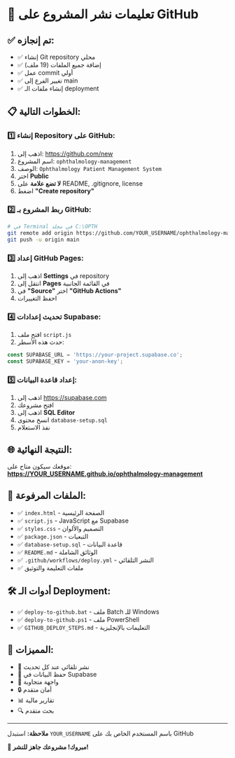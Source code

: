# 🚀 تعليمات نشر المشروع على GitHub

## ✅ تم إنجازه:
- ✅ إنشاء Git repository محلي
- ✅ إضافة جميع الملفات (19 ملف)
- ✅ عمل commit أولي
- ✅ تغيير الفرع إلى main
- ✅ إنشاء ملفات الـ deployment

## 📋 الخطوات التالية:

### 1️⃣ إنشاء Repository على GitHub:
1. اذهب إلى: https://github.com/new
2. اسم المشروع: `ophthalmology-management`
3. الوصف: `Ophthalmology Patient Management System`
4. اختر **Public**
5. **لا تضع علامة** على README, .gitignore, license
6. اضغط **"Create repository"**

### 2️⃣ ربط المشروع بـ GitHub:
```bash
# في Terminal في مجلد C:\OPTH
git remote add origin https://github.com/YOUR_USERNAME/ophthalmology-management.git
git push -u origin main
```

### 3️⃣ إعداد GitHub Pages:
1. اذهب إلى **Settings** في repository
2. انتقل إلى **Pages** في القائمة الجانبية
3. في **"Source"** اختر **"GitHub Actions"**
4. احفظ التغييرات

### 4️⃣ تحديث إعدادات Supabase:
1. افتح ملف `script.js`
2. حدث هذه الأسطر:
```javascript
const SUPABASE_URL = 'https://your-project.supabase.co';
const SUPABASE_KEY = 'your-anon-key';
```

### 5️⃣ إعداد قاعدة البيانات:
1. اذهب إلى https://supabase.com
2. افتح مشروعك
3. اذهب إلى **SQL Editor**
4. انسخ محتوى `database-setup.sql`
5. نفذ الاستعلام

## 🌐 النتيجة النهائية:
موقعك سيكون متاح على:
**https://YOUR_USERNAME.github.io/ophthalmology-management**

## 📁 الملفات المرفوعة:
- ✅ `index.html` - الصفحة الرئيسية
- ✅ `script.js` - JavaScript مع Supabase
- ✅ `styles.css` - التصميم والألوان
- ✅ `package.json` - التبعيات
- ✅ `database-setup.sql` - قاعدة البيانات
- ✅ `README.md` - الوثائق الشاملة
- ✅ `.github/workflows/deploy.yml` - النشر التلقائي
- ✅ ملفات التعليمة والتوثيق

## 🛠️ أدوات الـ Deployment:
- ✅ `deploy-to-github.bat` - ملف Batch للـ Windows
- ✅ `deploy-to-github.ps1` - ملف PowerShell
- ✅ `GITHUB_DEPLOY_STEPS.md` - التعليمات بالإنجليزية

## 🎯 المميزات:
- 🔄 نشر تلقائي عند كل تحديث
- 💾 حفظ البيانات في Supabase
- 📱 واجهة متجاوبة
- 🔒 أمان متقدم
- 📊 تقارير مالية
- 🔍 بحث متقدم

---
**ملاحظة:** استبدل `YOUR_USERNAME` باسم المستخدم الخاص بك على GitHub

**🎉 مبروك! مشروعك جاهز للنشر!**
